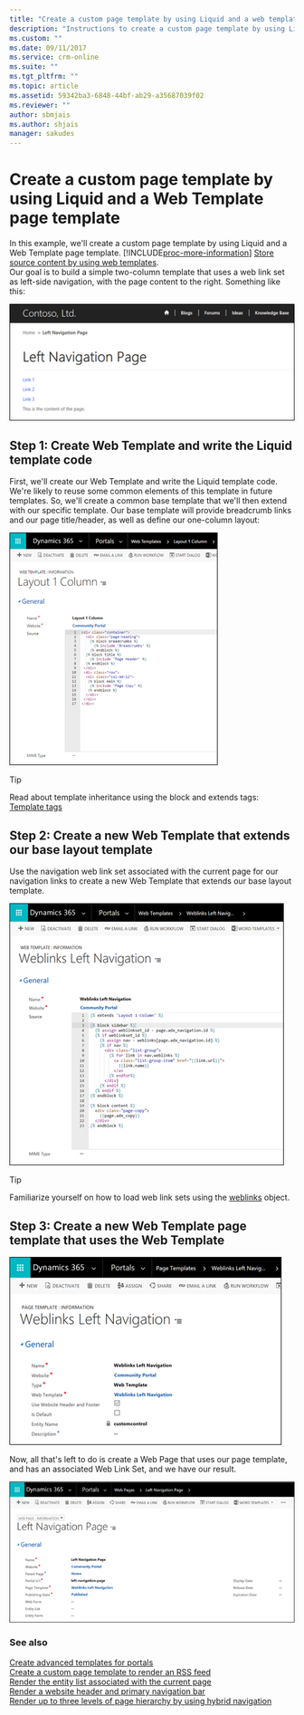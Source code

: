 ```yaml
---
title: "Create a custom page template by using Liquid and a web template page template for a portal in Dynamics 365 | MicrosoftDocs"
description: "Instructions to create a custom page template by using Liquid operators."
ms.custom: ""
ms.date: 09/11/2017
ms.service: crm-online
ms.suite: ""
ms.tgt_pltfrm: ""
ms.topic: article
ms.assetid: 59342ba3-6848-44bf-ab29-a35687039f02
ms.reviewer: ""
author: sbmjais
ms.author: shjais
manager: sakudes
---
```

# Create a custom page template by using Liquid and a Web Template page template

[comment]: <> (Need more elaborate description of the steps)
In this example, we'll create a custom page template by using Liquid and a Web Template page template. [!INCLUDE[proc-more-information](../includes/proc-more-information.md)] [Store source content by using web templates](store-content-web-templates.md).  
Our goal is to build a simple two-column template that uses a web link set as left-side navigation, with the page content to the right. Something like this:

![Custom page template](media/custom-page-template.png "Custom page template")  

## Step 1: Create Web Template and write the Liquid template code

First, we'll create our Web Template and write the Liquid template code. We're likely to reuse some common elements of this template in future templates. So, we'll create a common base template that we'll then extend with our specific template. Our base template will provide breadcrumb links and our page title/header, as well as define our one-column layout:

![Web template one column layout](media/web-template-one-column-layout.png "Web template one column layout")  
> [!TIP]
> Read about template inheritance using the block and extends tags: [Template tags](#template-tags)

## Step 2: Create a new Web Template that extends our base layout template

Use the navigation web link set associated with the current page for our navigation links to create a new Web Template that extends our base layout template.

![Web template web links left navigation layout](media/web-template-weblinks-left-navigation-layout.png "Web template web links left navigation layout")  

> [!TIP]
> Familiarize yourself on how to load web link sets using the [weblinks](#weblinks) object.

## Step 3: Create a new Web Template page template that uses the Web Template

![Page template weblinks left navigation layout](media/page-template-weblinks-left-navigation-layout.png "Page template weblinks left navigation layout")  

Now, all that's left to do is create a Web Page that uses our page template, and has an associated Web Link Set, and we have our result.

![Web page with left navigation](media/web-page-left-navigation.png "Web page with left navigation")  

### See also

[Create advanced templates for portals](create-advanced-templates.md)  
[Create a custom page template to render an RSS feed](render-rss-custom-page-template.md)  
[Render the entity list associated with the current page](render-entity-list-current-page.md)  
[Render a website header and primary navigation bar](render-site-header-primary-navigation.md)  
[Render up to three levels of page hierarchy by using hybrid navigation](hybrid-navigation-render-page-hierachy.md)  

